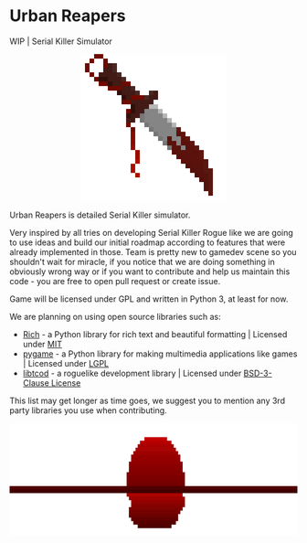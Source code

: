 # Urban Reapers
WIP | Serial Killer Simulator

<p align="center">
  <img src="readme_images/UR_logo_enlarged.png" width=256> 
</p>

Urban Reapers is detailed Serial Killer simulator.



Very inspired by all tries on developing Serial Killer Rogue like we are going to use ideas and build our initial roadmap according to features that were already implemented in those. Team is pretty new to gamedev scene so you shouldn't wait for miracle, if you notice that we are doing something in obviously wrong way or if you want to contribute and help us maintain this code - you are free to open pull request or create issue. 

Game will be licensed under GPL and written in Python 3, at least for now.

We are planning on using open source libraries such as:
- [Rich](https://github.com/willmcgugan/rich) - a Python library for rich text and beautiful formatting | Licensed under [MIT](https://opensource.org/licenses/MIT)
- [pygame](https://github.com/pygame/pygame) - a Python library for making multimedia applications like games | Licensed under [LGPL](https://www.gnu.org/licenses/lgpl-3.0.en.html)
- [libtcod](https://github.com/libtcod/libtcod) - a roguelike development library | Licensed under [BSD-3-Clause License](https://github.com/libtcod/libtcod/blob/develop/LICENSE.txt)

This list may get longer as time goes, we suggest you to mention any 3rd party libraries you use when contributing.



<p align="center">
  <img src="readme_images/bloody_sun_readme_ending.png" height=196> 
</p>
